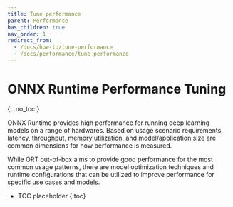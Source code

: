 ```yaml
---
title: Tune performance
parent: Performance
has_children: true
nav_order: 1
redirect_from: 
  - /docs/how-to/tune-performance
  - /docs/performance/tune-performance
---
```


# ONNX Runtime Performance Tuning
{: .no_toc }

ONNX Runtime provides high performance for running deep learning models on a range of hardwares. 
Based on usage scenario requirements, latency, throughput, memory utilization, and model/application size are  common dimensions for how performance is measured. 

While ORT out-of-box aims to provide good performance for the most common usage patterns, there are model optimization techniques and runtime configurations that can be utilized to improve performance for specific use cases and models. 


* TOC placeholder
{:toc}

